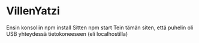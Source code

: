 # VillenYatzi
Ensin konsoliin npm install
Sitten npm start
Tein tämän siten, että puhelin oli USB yhteydessä tietokoneeseen (eli localhostilla)
